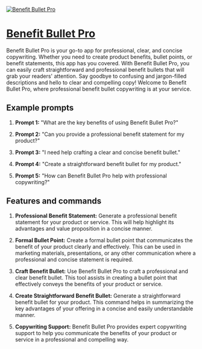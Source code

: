 [![Benefit Bullet Pro](https://files.oaiusercontent.com/file-f7DoJdgNBshLrSK3vX7Abrye?se=2123-10-21T02%3A45%3A49Z&sp=r&sv=2021-08-06&sr=b&rscc=max-age%3D31536000%2C%20immutable&rscd=attachment%3B%20filename%3Da3955038-ac29-4a04-8dfb-1de6b125df91.png&sig=r3gWWI/9xp2znV1qqlGg/pUUox4N/47MlxllxwwCAMU%3D)](https://chat.openai.com/g/g-4WEqluz57-benefit-bullet-pro)

# [Benefit Bullet Pro](https://chat.openai.com/g/g-4WEqluz57-benefit-bullet-pro)

Benefit Bullet Pro is your go-to app for professional, clear, and concise copywriting. Whether you need to create product benefits, bullet points, or benefit statements, this app has you covered. With Benefit Bullet Pro, you can easily craft straightforward and professional benefit bullets that will grab your readers' attention. Say goodbye to confusing and jargon-filled descriptions and hello to clear and compelling copy! Welcome to Benefit Bullet Pro, where professional benefit bullet copywriting is at your service.

## Example prompts

1. **Prompt 1:** "What are the key benefits of using Benefit Bullet Pro?"

2. **Prompt 2:** "Can you provide a professional benefit statement for my product?"

3. **Prompt 3:** "I need help crafting a clear and concise benefit bullet."

4. **Prompt 4:** "Create a straightforward benefit bullet for my product."

5. **Prompt 5:** "How can Benefit Bullet Pro help with professional copywriting?"

## Features and commands

1. **Professional Benefit Statement:** Generate a professional benefit statement for your product or service. This will help highlight its advantages and value proposition in a concise manner.

2. **Formal Bullet Point:** Create a formal bullet point that communicates the benefit of your product clearly and effectively. This can be used in marketing materials, presentations, or any other communication where a professional and concise statement is required.

3. **Craft Benefit Bullet:** Use Benefit Bullet Pro to craft a professional and clear benefit bullet. This tool assists in creating a bullet point that effectively conveys the benefits of your product or service.

4. **Create Straightforward Benefit Bullet:** Generate a straightforward benefit bullet for your product. This command helps in summarizing the key advantages of your offering in a concise and easily understandable manner.

5. **Copywriting Support:** Benefit Bullet Pro provides expert copywriting support to help you communicate the benefits of your product or service in a professional and compelling way.